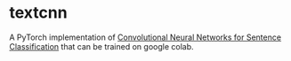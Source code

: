 # textcnn

A PyTorch implementation of [Convolutional Neural Networks for Sentence Classification](https://arxiv.org/abs/1408.5882) that can be trained on google colab.
